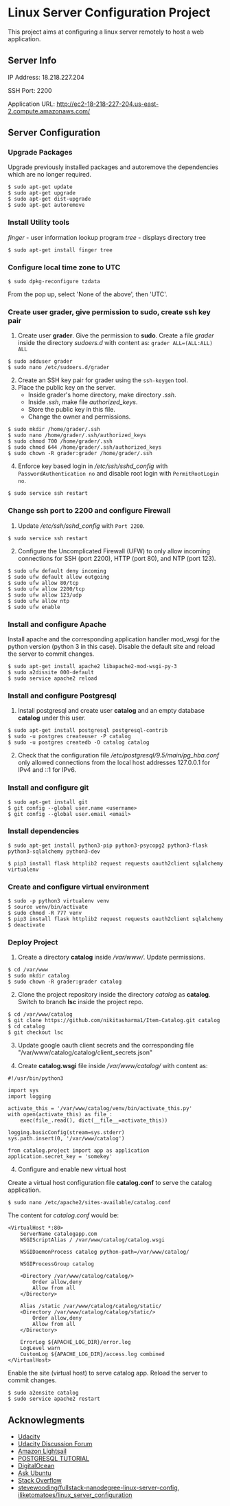 # Linux Server Configuration Project

This project aims at configuring a linux server remotely to host a web application.

## Server Info

IP Address: 18.218.227.204

SSH Port: 2200

Application URL: http://ec2-18-218-227-204.us-east-2.compute.amazonaws.com/

## Server Configuration

### Upgrade Packages 

Upgrade previously installed packages and autoremove the dependencies which are no longer required.

```
$ sudo apt-get update
$ sudo apt-get upgrade
$ sudo apt-get dist-upgrade
$ sudo apt-get autoremove
```

### Install Utility tools

*finger* - user information lookup program
*tree* - displays directory tree

```
$ sudo apt-get install finger tree
```

### Configure local time zone to UTC

```
$ sudo dpkg-reconfigure tzdata 
```

From the pop up, select 'None of the above', then 'UTC'.

### Create user grader, give permission to sudo, create ssh key pair

1. Create user **grader**. Give the permission to **sudo**.
Create a file *grader* inside the directory *sudoers.d* with content as:
```grader ALL=(ALL:ALL) ALL```

```
$ sudo adduser grader
$ sudo nano /etc/sudoers.d/grader
```

2. Create an SSH key pair for grader using the ```ssh-keygen``` tool.
3. Place the public key on the server.
    - Inside grader's home directory, make directory *.ssh*.
    - Inside *.ssh*, make file *authorized_keys*.
    - Store the public key in this file.
    - Change the owner and permissions.

```
$ sudo mkdir /home/grader/.ssh
$ sudo nano /home/grader/.ssh/authorized_keys
$ sudo chmod 700 /home/grader/.ssh
$ sudo chmod 644 /home/grader/.ssh/authorized_keys
$ sudo chown -R grader:grader /home/grader/.ssh
```

4. Enforce key based login in */etc/ssh/sshd_config* with ```PasswordAuthentication no``` and disable root login with ```PermitRootLogin no```.

```
$ sudo service ssh restart
```

### Change ssh port to 2200 and configure Firewall

1. Update */etc/ssh/sshd_config* with ```Port 2200```.

```
$ sudo service ssh restart
```

2. Configure the Uncomplicated Firewall (UFW) to only allow incoming connections for SSH (port 2200), HTTP (port 80), and NTP (port 123).

```
$ sudo ufw default deny incoming
$ sudo ufw default allow outgoing
$ sudo ufw allow 80/tcp
$ sudo ufw allow 2200/tcp
$ sudo ufw allow 123/udp
$ sudo ufw allow ntp
$ sudo ufw enable
```

### Install and configure Apache

Install apache and the corresponding application handler mod_wsgi for the python version (python 3 in this case). Disable the default site and reload the server to commit changes.

```
$ sudo apt-get install apache2 libapache2-mod-wsgi-py-3
$ sudo a2dissite 000-default
$ sudo service apache2 reload
```

### Install and configure Postgresql

1. Install postgresql and create user **catalog** and an empty database **catalog** under this user.

```
$ sudo apt-get install postgresql postgresql-contrib
$ sudo -u postgres createuser -P catalog
$ sudo -u postgres createdb -O catalog catalog
```

2. Check that the configuration file */etc/postgresql/9.5/main/pg_hba.conf* only allowed connections from the local host addresses 127.0.0.1 for IPv4 and ::1 for IPv6.

### Install and configure git

```
$ sudo apt-get install git
$ git config --global user.name <username>
$ git config --global user.email <email>
```

### Install dependencies

```
$ sudo apt-get install python3-pip python3-psycopg2 python3-flask python3-sqlalchemy python3-dev

$ pip3 install flask httplib2 request requests oauth2client sqlalchemy virtualenv
```

### Create and configure virtual environment

```
$ sudo -p python3 virtualenv venv
$ source venv/bin/activate
$ sudo chmod -R 777 venv
$ pip3 install flask httplib2 request requests oauth2client sqlalchemy
$ deactivate
```

### Deploy Project

1. Create a directory **catalog** inside */var/www/*. Update permissions.

```
$ cd /var/www
$ sudo mkdir catalog
$ sudo chown -R grader:grader catalog
```

2. Clone the project repository inside the directory *catalog* as **catalog**. Switch to branch **lsc** inside the project repo.

```
$ cd /var/www/catalog
$ git clone https://github.com/nikitasharma1/Item-Catalog.git catalog
$ cd catalog
$ git checkout lsc
```

3. Update google oauth client secrets and the corresponding file "/var/www/catalog/catalog/client_secrets.json"

4. Create **catalog.wsgi** file inside */var/www/catalog/* with content as:

```
#!/usr/bin/python3

import sys
import logging

activate_this = '/var/www/catalog/venv/bin/activate_this.py'
with open(activate_this) as file_:
    exec(file_.read(), dict(__file__=activate_this))

logging.basicConfig(stream=sys.stderr)
sys.path.insert(0, '/var/www/catalog')

from catalog.project import app as application
application.secret_key = 'somekey'
```

4. Configure and enable new virtual host

Create a virtual host configuration file **catalog.conf** to serve the catalog application.

```
$ sudo nano /etc/apache2/sites-available/catalog.conf
```

The content for *catalog.conf* would be:

```
<VirtualHost *:80>
    ServerName catalogapp.com
    WSGIScriptAlias / /var/www/catalog/catalog.wsgi

    WSGIDaemonProcess catalog python-path=/var/www/catalog/

    WSGIProcessGroup catalog

    <Directory /var/www/catalog/catalog/>
        Order allow,deny
        Allow from all
    </Directory>

    Alias /static /var/www/catalog/catalog/static/
    <Directory /var/www/catalog/catalog/static/>
        Order allow,deny
        Allow from all
    </Directory>

    ErrorLog ${APACHE_LOG_DIR}/error.log
    LogLevel warn
    CustomLog ${APACHE_LOG_DIR}/access.log combined
</VirtualHost>
```

Enable the site (virtual host) to serve catalog app. Reload the server to commit changes.

```
$ sudo a2ensite catalog
$ sudo service apache2 restart 
```

## Acknowlegments
- [Udacity](https://in.udacity.com/course/full-stack-web-developer-nanodegree--nd004/)
- [Udacity Discussion Forum](https://discussions.udacity.com/t/linux-server-configuration-internal-server-error/483779)
- [Amazon Lightsail](https://cloudacademy.com/blog/how-to-set-up-your-first-amazon-lightsail/)
- [POSTGRESQL TUTORIAL](http://www.postgresqltutorial.com)
- [DigitalOcean](https://www.digitalocean.com/community/tutorials/how-to-deploy-a-flask-application-on-an-ubuntu-vps)
- [Ask Ubuntu](https://askubuntu.com/questions/27559/how-do-i-disable-remote-ssh-login-as-root-from-a-server)
- [Stack Overflow](https://stackoverflow.com)
- [stevewooding/fullstack-nanodegree-linux-server-config](https://github.com/SteveWooding/fullstack-nanodegree-linux-server-config),
[iliketomatoes/linux_server_configuration](https://github.com/iliketomatoes/linux_server_configuration)
